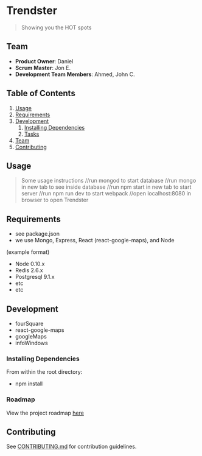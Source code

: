 # Trendster

> Showing you the HOT spots

## Team

  - __Product Owner__: Daniel
  - __Scrum Master__: Jon E.
  - __Development Team Members__: Ahmed, John C.

## Table of Contents

1. [Usage](#Usage)
1. [Requirements](#requirements)
1. [Development](#development)
    1. [Installing Dependencies](#installing-dependencies)
    1. [Tasks](#tasks)
1. [Team](#team)
1. [Contributing](#contributing)

## Usage

> Some usage instructions
//run mongod to start database
//run mongo in new tab to see inside database
//run npm start in new tab to start server
//run npm run dev to start webpack
//open localhost:8080 in browser to open Trendster

## Requirements
- see package.json
 - we use Mongo, Express, React (react-google-maps), and Node

(example format)
- Node 0.10.x
- Redis 2.6.x
- Postgresql 9.1.x
- etc
- etc

## Development

- fourSquare
- react-google-maps
- googleMaps
- infoWindows


### Installing Dependencies

From within the root directory:

- npm install


### Roadmap

View the project roadmap [here](LINK_TO_PROJECT_ISSUES)


## Contributing

See [CONTRIBUTING.md](CONTRIBUTING.md) for contribution guidelines.
